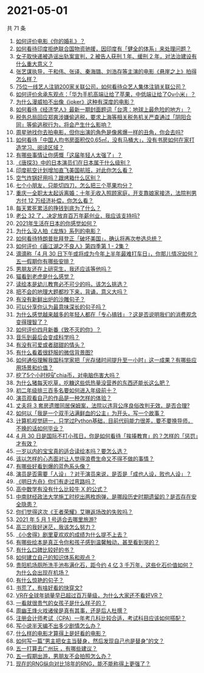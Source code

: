 # 2021-05-01

共 71 条

<!-- BEGIN -->
<!-- 最后更新时间 Sat May 01 2021 07:02:20 GMT+0800 (China Standard Time) -->

1. [如何评价电影《你的婚礼》？](https://www.zhihu.com/question/437513111)
2. [如何看待印度拒绝联合国物资驰援，因印度有「健全的体系」来处理问题？](https://www.zhihu.com/question/457285008)
3. [女子取快递被造谣出轨案宣判，2 被告人获刑 1 年、缓刑 2
   年，对法治建设有什么重大意义？](https://www.zhihu.com/question/457266748)
4. [张艺谋执导，于和伟、张译、秦海璐、刘浩存等主演的电影《悬崖之上》拍得怎么样？](https://www.zhihu.com/question/398744121)
5. [75位一线艺人注销200家关联公司，如何看待众艺人集体注销关联公司？](https://www.zhihu.com/question/457181415)
6. [如何评价余承东观点：「华为手机高端让给了苹果，中低端让给了Ov小米」？](https://www.zhihu.com/question/457258690)
7. [为什么漫威拍不出像《joker》这种有深度的电影？](https://www.zhihu.com/question/456837407)
8. [如何看待《经济学人》最新一期封面题词「台湾：地球上最危险的地方」？](https://www.zhihu.com/question/457260755)
9. [税务总局回应郑爽涉嫌偷逃税，要求上海等相关税务机关严查通过「阴阳合同」等偷逃税行为，将会产生什么影响？](https://www.zhihu.com/question/457264887)
10. [周星驰找你去拍电影，但你出演的角色是像酱爆一样的丑角，你会去吗?](https://www.zhihu.com/question/453812398)
11. [如何看待「中国人均书房面积仅0.65㎡，没有马桶大」，没有书房如何在家打造学习、阅读区域？](https://www.zhihu.com/question/456014343)
12. [有哪些事情让你感慨「这届年轻人太强了」？](https://www.zhihu.com/question/456812148)
13. [《唐探3》中的日本演员们在日本属于什么级别？](https://www.zhihu.com/question/444896076)
14. [印度航空计划增加直飞美国航班，对此你怎么看？](https://www.zhihu.com/question/457239121)
15. [空气炸锅好用吗？跟烤箱什么区别？](https://www.zhihu.com/question/291230420)
16. [七个小朋友，只能切四刀，怎么把三个苹果均分？](https://www.zhihu.com/question/297440538)
17. [重庆一全职太太起诉离婚：十年无收入照顾家庭，开支靠娘家接济，法院判男方付 12
    万经济补偿，你怎么看？](https://www.zhihu.com/question/457146913)
18. [每天累死累活的挣钱到底为了什么？](https://www.zhihu.com/question/456067816)
19. [老公 32 了，决定放弃百万年薪创业，我应该支持吗?](https://www.zhihu.com/question/447327404)
20. [2021年生活在日本的你感觉如何？](https://www.zhihu.com/question/455934810)
21. [为什么没人拍《龙族》系列的电影？](https://www.zhihu.com/question/448178834)
22. [如何看待特朗普批拜登正「破坏美国」，确认将再次参选总统？](https://www.zhihu.com/question/457256439)
23. [如何评价《画江湖之不良人》第四季第 1 - 2集？](https://www.zhihu.com/question/456851431)
24. [滴滴称「4 月 30
    日下午或将成为今年上半年最难打车日」，你那儿情况如何？五一假期你有哪些安排？](https://www.zhihu.com/question/457167453)
25. [男朋友还在上研究生，我还应该等他吗？](https://www.zhihu.com/question/455432407)
26. [猫看到老虎是什么感觉？](https://www.zhihu.com/question/455697352)
27. [读绘本是幼儿教育必不可少的吗，该怎么挑选？](https://www.zhihu.com/question/439146316)
28. [把不会的地理大题都抄下来，背诵，意义大吗？](https://www.zhihu.com/question/444879198)
29. [有没有新鲜出炉的沙雕句子？](https://www.zhihu.com/question/451404478)
30. [可以分享你认为最意味深长的句子吗？](https://www.zhihu.com/question/455777176)
31. [为什么感觉越来越多的年轻人都在「专心搞钱」？这是否说明我们的消费观念变得理智了？](https://www.zhihu.com/question/457140241)
32. [如何评价四月新番《致不灭的你》？](https://www.zhihu.com/question/454515151)
33. [音乐到最后会变成科学吗？](https://www.zhihu.com/question/455907368)
34. [有没有可爱或者甜甜的情头？](https://www.zhihu.com/question/391413854)
35. [有什么看着很舒服的微信背景图?](https://www.zhihu.com/question/388752043)
36. [如何通俗理解我国科学家把「光存储时间提升至一小时」这一成果？有哪些应用场景和价值？](https://www.zhihu.com/question/456553305)
37. [挖了5个小时挖矿chia币，对电脑伤害大吗？](https://www.zhihu.com/question/454866562)
38. [为什么猪每天吃草，吃糠这些低热量没营养的东西还能长这么肥？](https://www.zhihu.com/question/450554480)
39. [初二年级排三百多名要如何进入年级前十？](https://www.zhihu.com/question/447709781)
40. [演员观看自己的作品是一种怎样的体验？](https://www.zhihu.com/question/294472677)
41. [丈夫将 3
    套房遗赠同居保姆案，法院以违背公序良俗改判无效，是否合理?](https://www.zhihu.com/question/457149946)
42. [如何以「我是一个双手沾满鲜血的公主」为开头，写一个故事？](https://www.zhihu.com/question/442702619)
43. [计算机视觉研一，只学过Python基础，目前代码能力很差，要不要换导师，不换的话如何毕业？](https://www.zhihu.com/question/456784414)
44. [4 月 30
    日是国际不打小孩日，你是如何看待「挨揍教育」的？怎样的「惩罚」才有效？](https://www.zhihu.com/question/391581129)
45. [一岁以内的宝宝真的适合读绘本吗？要怎么选？](https://www.zhihu.com/question/456575498)
46. [该以怎样的心态面对让人觉得浪费生命又不得不做的事情？](https://www.zhihu.com/question/457093118)
47. [有哪些好看到爆的蓝色系头像？](https://www.zhihu.com/question/401740430)
48. [演员是否需要「人设」？对于演员来说，是否是「成也人设，败也人设」？](https://www.zhihu.com/question/266121028)
49. [《明日方舟》你们有走过弯路吗？](https://www.zhihu.com/question/452796365)
50. [高中数学有没有什么比较牛 X 的公式？](https://www.zhihu.com/question/264851192)
51. [中南财经政法大学施工时挖出两枚炮弹，是哪段历史时期遗留的？是否存在安全隐患？](https://www.zhihu.com/question/457122815)
52. [你们觉得这次《王者荣耀》艾琳返场改的失败吗？](https://www.zhihu.com/question/455420512)
53. [2021 年 5 月 1 号适合去哪里旅游?](https://www.zhihu.com/question/449104465)
54. [高三的我好迷茫，我该怎么努力？](https://www.zhihu.com/question/456263396)
55. [《小舍得》剧里夏欢欢的成绩为什么提不上去？](https://www.zhihu.com/question/455735077)
56. [有哪些绘本是真正令你和孩子感到温馨触动，甚至看到哭的？](https://www.zhihu.com/question/312239649)
57. [有什么口碑比较好的书？](https://www.zhihu.com/question/441638696)
58. [如何建立自己的知识体系和观点？](https://www.zhihu.com/question/52782284)
59. [贵阳机场厕所洗手池布满化石，距今约 4 亿 3
    千万年，这些化石价值如何？为什么会出现在机场？](https://www.zhihu.com/question/456986321)
60. [有什么惊艳的句子？](https://www.zhihu.com/question/432528611)
61. [书荒了，有啥好看的快穿文?](https://www.zhihu.com/question/451673117)
62. [VR在全球年销量早已超过百万量级，为什么大家还不看好VR？](https://www.zhihu.com/question/455504976)
63. [一看就很贵气的女孩子是什么样子的？](https://www.zhihu.com/question/322175199)
64. [周幽王烽火戏诸侯是真有其事，还是后人杜撰？](https://www.zhihu.com/question/20836590)
65. [注册会计师考试（CPA）一年考几科比较合适，考试科目应该如何搭配？](https://www.zhihu.com/question/438621387)
66. [写小说半天编不出多少剧情怎么办？](https://www.zhihu.com/question/312977699)
67. [什么样的电影才算得上是好看的电影？](https://www.zhihu.com/question/437729822)
68. [如何写一篇“男主把女主当替身，然后发现自己也是替身”的文？](https://www.zhihu.com/question/437395484)
69. [五一打算去广州玩 ，有哪些建议？](https://www.zhihu.com/question/454725222)
70. [五一假期出游，男朋友不会拍照怎么办？](https://www.zhihu.com/question/456855235)
71. [现在的RNG纵向对比18年的RNG，能不能称得上更强了？](https://www.zhihu.com/question/450488501)

<!-- END -->
